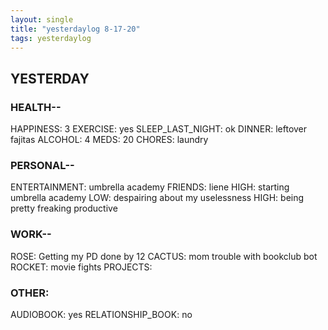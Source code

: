 ```yaml
---
layout: single
title: "yesterdaylog 8-17-20"
tags: yesterdaylog
---
```


## YESTERDAY

### HEALTH--

HAPPINESS: 3
EXERCISE: yes
SLEEP_LAST_NIGHT: ok
DINNER: leftover fajitas
ALCOHOL: 4
MEDS: 20
CHORES: laundry

### PERSONAL--

ENTERTAINMENT: umbrella academy
FRIENDS: liene
HIGH: starting umbrella academy
LOW: despairing about my uselessness
HIGH: being pretty freaking productive

### WORK--

ROSE: Getting my PD done by 12
CACTUS: mom trouble with bookclub bot
ROCKET: movie fights
PROJECTS:

### OTHER:

AUDIOBOOK: yes
RELATIONSHIP_BOOK: no
